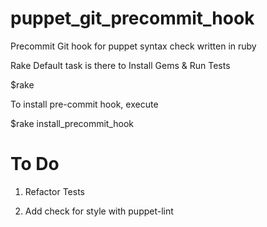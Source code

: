 # puppet_git_precommit_hook
Precommit Git hook for puppet syntax check written in ruby

Rake Default task is there to Install Gems & Run Tests

$rake

To install pre-commit hook, execute 

$rake install_precommit_hook

To Do
========
1) Refactor Tests

2) Add check for style with puppet-lint
